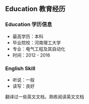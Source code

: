 ## Education 教育经历

### Education 学历信息

- 最高学历：本科
- 毕业院校：河南理工大学
- 专业：电气工程及其自动化
- 时间：2012 - 2016

### English Skill

- 听说：一般
- 读写：良好

翻译过一些英文文档，熟练阅读英文文档